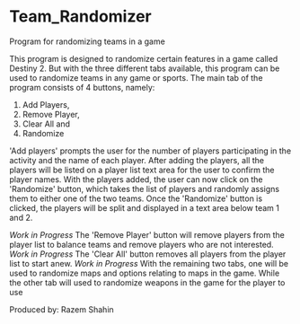 # Team_Randomizer
Program for randomizing teams in a game

This program is designed to randomize certain features in a game called Destiny 2. But with the three different tabs available, this program can be used to randomize teams in any game or sports.
The main tab of the program consists of 4 buttons, namely:
1. Add Players,
2. Remove Player, 
3. Clear All and 
4. Randomize

'Add players' prompts the user for the number of players participating in the activity and the name of each player. After adding the players, all the players will be listed on a player list text area for the user to confirm the player names. 
With the players added, the user can now click on the 'Randomize' button, which takes the list of players and randomly assigns them to either one of the two teams. 
Once the 'Randomize' button is clicked, the players will be split and displayed in a text area below team 1 and 2. 

*Work in Progress* The 'Remove Player' button will remove players from the player list to balance teams and remove players who are not interested.
*Work in Progress* The 'Clear All' button removes all players from the player list to start anew.
*Work in Progress* With the remaining two tabs, one will be used to randomize maps and options relating to maps in the game. While the other tab will used to randomize weapons in the game for the player to use

Produced by: Razem Shahin
